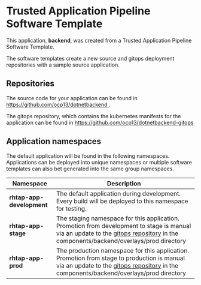 # Trusted Application Pipeline Software Template

This application, **backend**, was created from a Trusted Application Pipeline Software Template.

The software templates create a new source and gitops deployment repositories with a sample source application. 

## Repositories

The source code for your application can be found in [https://github.com/ocp13/dotnetbackend ](https://github.com/ocp13/dotnetbackend ).
 
The gitops repository, which contains the kubernetes manifests for the application can be found in 
[https://github.com/ocp13/dotnetbackend-gitops ](https://github.com/ocp13/dotnetbackend-gitops ) 

## Application namespaces 

The default application will be found in the following namespaces. Applications can be deployed into unique namespaces or multiple software templates can also bet generated into the same group namespaces.  

|  Namespace   |  Description   |  
| -------- | -------- |   
| **rhtap-app-development** | The default application during development. Every build will be deployed to this namespace for testing. | 
| **rhtap-app-stage** | The staging namespace for this application. Promotion from development to stage is manual via an update to the [gitops repository](https://github.com/ocp13/dotnetbackend-gitops ) in the components/backend/overlays/prod directory |  
| **rhtap-app-prod** | The production namespace for this application. Promotion from stage to production is manual via an update to the [gitops repository](https://github.com/ocp13/dotnetbackend-gitops ) in the components/backend/overlays/prod directory | 